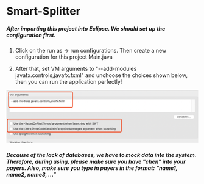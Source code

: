 # Smart-Splitter

##### After importing this project into Eclipse. We should set up the configuration first.

1. Click on the run as -> run configurations. Then create a new configuration for this project Main.java

2. After that, set VM arguments to "--add-modules javafx.controls,javafx.fxml" and unchoose the choices shown below, then you can run the application perfectly!

![instruction](instruction.png)

##### Because of the lack of databases, we have to mock data into the system. Therefore, during using, please make sure you have "chen" into your payers. Also, make sure you type in payers in the format: "name1, name2, name3, ..."